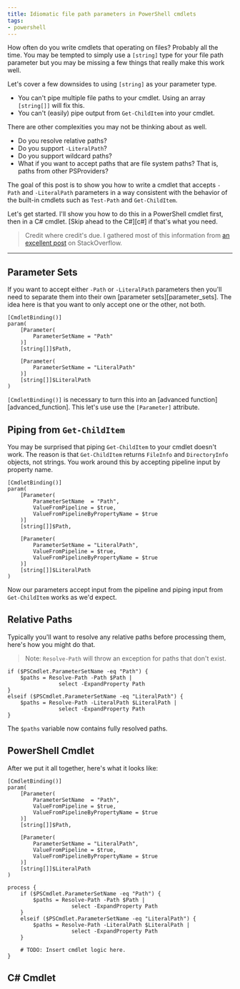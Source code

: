 ```yaml
---
title: Idiomatic file path parameters in PowerShell cmdlets
tags:
- powershell
---
```


How often do you write cmdlets that operating on files? Probably all the time. You may be tempted to simply use a `[string]` type for your file path parameter but you may be missing a few things that really make this work well.

Let's cover a few downsides to using `[string]` as your parameter type.

- You can't pipe multiple file paths to your cmdlet. Using an array `[string[]]` will fix this.
- You can't (easily) pipe output from `Get-ChildItem` into your cmdlet.

There are other complexities you may not be thinking about as well.

- Do you resolve relative paths?
- Do you support `-LiteralPath`?
- Do you support wildcard paths?
- What if you want to accept paths that are file system paths? That is, paths from other PSProviders?

The goal of this post is to show you how to write a cmdlet that accepts `-Path` and `-LiteralPath` parameters in a way consistent with the behavior of the built-in cmdlets such as `Test-Path` and `Get-ChildItem`.

Let's get started. I'll show you how to do this in a PowerShell cmdlet first, then in a C# cmdlet. [Skip ahead to the C#][c#] if that's what you need.

> Credit where credit's due. I gathered most of this information from [an excellent post](http://stackoverflow.com/a/8506768) on StackOverflow.

-------------------

## Parameter Sets

If you want to accept either `-Path` or `-LiteralPath` parameters then you'll need to separate them into their own [parameter sets][parameter_sets]. The idea here is that you want to only accept one or the other, not both.

	[CmdletBinding()]
	param(
		[Parameter(
			ParameterSetName = "Path"
		)]
		[string[]]$Path,

		[Parameter(
			ParameterSetName = "LiteralPath"
		)]
		[string[]]$LiteralPath
	)

`[CmdletBinding()]` is necessary to turn this into an [advanced function][advanced_function]. This let's use use the `[Parameter]` attribute.

## Piping from `Get-ChildItem`

You may be surprised that piping `Get-ChildItem` to your cmdlet doesn't work. The reason is that `Get-ChildItem` returns `FileInfo` and `DirectoryInfo` objects, not strings. You work around this by accepting pipeline input by property name.

	[CmdletBinding()]
	param(
		[Parameter(
			ParameterSetName  = "Path",
			ValueFromPipeline = $true,
			ValueFromPipelineByPropertyName = $true
		)]
		[string[]]$Path,

		[Parameter(
			ParameterSetName = "LiteralPath",
			ValueFromPipeline = $true,
			ValueFromPipelineByPropertyName = $true
		)]
		[string[]]$LiteralPath
	)

Now our parameters accept input from the pipeline and piping input from `Get-ChildItem` works as we'd expect.

## Relative Paths

Typically you'll want to resolve any relative paths before processing them, here's how you might do that.

> Note: `Resolve-Path` will throw an exception for paths that don't exist.

	if ($PSCmdlet.ParameterSetName -eq "Path") {
		$paths = Resolve-Path -Path $Path |
				 	select -ExpandProperty Path
	}
	elseif ($PSCmdlet.ParameterSetName -eq "LiteralPath") {
		$paths = Resolve-Path -LiteralPath $LiteralPath |
				 	select -ExpandProperty Path
	}

The `$paths` variable now contains fully resolved paths.

## PowerShell Cmdlet

After we put it all together, here's what it looks like:

	[CmdletBinding()]
	param(
		[Parameter(
			ParameterSetName  = "Path",
			ValueFromPipeline = $true,
			ValueFromPipelineByPropertyName = $true
		)]
		[string[]]$Path,

		[Parameter(
			ParameterSetName = "LiteralPath",
			ValueFromPipeline = $true,
			ValueFromPipelineByPropertyName = $true
		)]
		[string[]]$LiteralPath
	)

	process {
		if ($PSCmdlet.ParameterSetName -eq "Path") {
			$paths = Resolve-Path -Path $Path |
					 	select -ExpandProperty Path
		}
		elseif ($PSCmdlet.ParameterSetName -eq "LiteralPath") {
			$paths = Resolve-Path -LiteralPath $LiteralPath |
					 	select -ExpandProperty Path
		}

		# TODO: Insert cmdlet logic here.
	}

## C# Cmdlet

